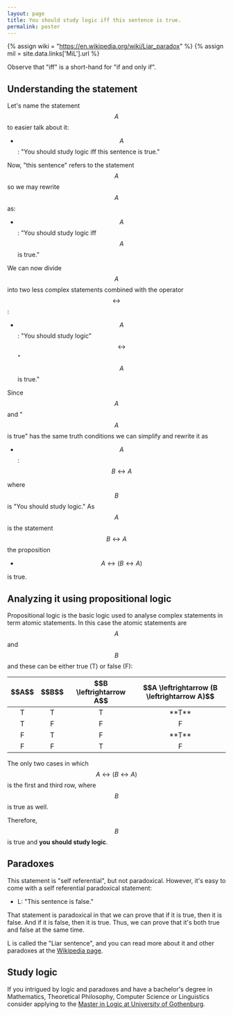 ```yaml
---
layout: page
title: You should study logic iff this sentence is true.
permalink: poster
---
```

{% assign wiki = "https://en.wikipedia.org/wiki/Liar_paradox" %}
{% assign mil = site.data.links['MiL'].url %}

Observe that "iff" is a short-hand for "if and only if".

## Understanding the statement

Let's name the statement $$A$$ to easier talk about it:

* $$A$$: "You should study logic iff this sentence is true."

Now, "this sentence" refers to the statement $$A$$ so we may rewrite $$A$$ as:

* $$A$$: "You should study logic iff $$A$$ is true."

We can now divide $$A$$ into two less complex statements combined with the
operator $$\leftrightarrow$$:

* $$A$$: "You should study logic" $$\leftrightarrow$$ "$$A$$ is true."

Since $$A$$ and "$$A$$ is true" has the same truth conditions we can simplify and
rewrite it as

* $$A$$: $$B \leftrightarrow A$$

where $$B$$ is "You should study logic." As $$A$$ is the statement $$B
\leftrightarrow A$$ the proposition

*  <span>$$A \leftrightarrow (B \leftrightarrow A)$$</span>

is true.

## Analyzing it using propositional logic

Propositional logic is the basic logic used to analyse complex statements in
term atomic statements. In this case the atomic statements are $$A$$ and $$B$$ and
these can be either true (T) or false (F):

<table>
<style>
td {
  text-align: center;
}
</style>
<thead>
<tr class="header">
<th>$$A$$</th>
<th>$$B$$</th>
<th> $$B \leftrightarrow A$$ </th>
<th>$$A \leftrightarrow (B \leftrightarrow A)$$</th>
</tr>
</thead>
<tbody>
<tr>
	<td>T</td><td>T</td><td>T</td><td markdown="span">**T**</td>
</tr>
<tr>
	<td>T</td><td>F</td><td>F</td><td>F</td>
</tr>
<tr>
	<td>F</td><td>T</td><td>F</td><td markdown="span">**T**</td>
</tr>
<tr>
	<td>F</td><td>F</td><td>T</td><td>F</td>
</tr>
</tbody>
</table>

The only two cases in which $$A \leftrightarrow (B \leftrightarrow A)$$ is the
first and third row, where $$B$$ is true as well.

Therefore, $$B$$ is true and **you should study logic**.

## Paradoxes

This statement is "self referential", but not paradoxical. However, it's easy
to come with a self referential paradoxical statement:

* L: "This sentence is false."

That statement is paradoxical in that we can prove that if it is true, then it
is false. And if it is false, then it is true. Thus, we can prove that it's
both true and false at the same time.

L is called the "Liar sentence", and you can read more about it and other
paradoxes at the [Wikipedia page]({{wiki}}).

## Study logic

If you intrigued by logic and paradoxes and have a bachelor's degree in
Mathematics, Theoretical Philosophy, Computer Science or Linguistics consider
applying to the [Master in Logic at University of Gothenburg]({{mil}}).
